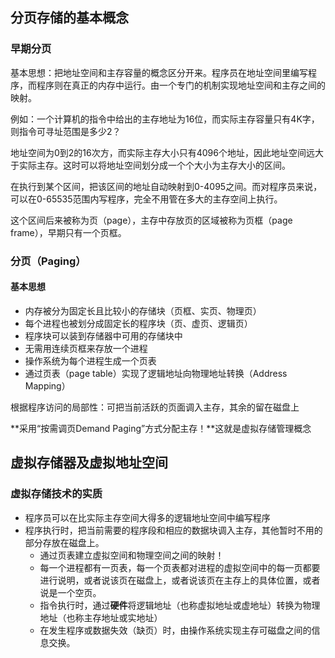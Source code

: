 ## 分页存储的基本概念

### 早期分页

基本思想：把地址空间和主存容量的概念区分开来。程序员在地址空间里编写程序，而程序则在真正的内存中运行。由一个专门的机制实现地址空间和主存之间的映射。

例如：一个计算机的指令中给出的主存地址为16位，而实际主存容量只有4K字，则指令可寻址范围是多少2？

地址空间为0到2的16次方，而实际主存大小只有4096个地址，因此地址空间远大于实际主存。这时可以将地址空间划分成一个个大小为主存大小的区间。

在执行到某个区间，把该区间的地址自动映射到0-4095之间。而对程序员来说，可以在0-65535范围内写程序，完全不用管在多大的主存空间上执行。

这个区间后来被称为页（page），主存中存放页的区域被称为页框（page frame），早期只有一个页框。

### 分页（Paging）

#### 基本思想

- 内存被分为固定长且比较小的存储块（页框、实页、物理页）
- 每个进程也被划分成固定长的程序块（页、虚页、逻辑页）
- 程序块可以装到存储器中可用的存储块中
- 无需用连续页框来存放一个进程
- 操作系统为每个进程生成一个页表
- 通过页表（page table）实现了逻辑地址向物理地址转换（Address Mapping）



根据程序访问的局部性：可把当前活跃的页面调入主存，其余的留在磁盘上

**采用“按需调页Demand Paging”方式分配主存！**这就是虚拟存储管理概念



## 虚拟存储器及虚拟地址空间

### 虚拟存储技术的实质

- 程序员可以在比实际主存空间大得多的逻辑地址空间中编写程序
- 程序执行时，把当前需要的程序段和相应的数据块调入主存，其他暂时不用的部分存放在磁盘上。
  - 通过页表建立虚拟空间和物理空间之间的映射！
  - 每一个进程都有一页表，每一个页表都对进程的虚拟空间中的每一页都要进行说明，或者说该页在磁盘上，或者说该页在主存上的具体位置，或者说是一个空页。
  - 指令执行时，通过**硬件**将逻辑地址（也称虚拟地址或虚地址）转换为物理地址（也称主存地址或实地址）
  - 在发生程序或数据失效（缺页）时，由操作系统实现主存可磁盘之间的信息交换。

 
